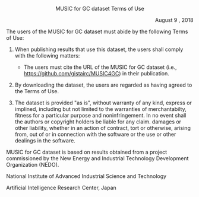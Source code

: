 <p align="center"> MUSIC for GC dataset Terms of Use </p>
<p align="right"> August 9 , 2018 </p>

The users of the MUSIC for GC dataset must abide by the following Terms of Use: 


1. When publishing results that use this dataset, the users shall comply with the following matters:
	* The users must cite the URL of the MUSIC for GC dataset (i.e., https://github.com/gistairc/MUSIC4GC) in their publication.
	

2. By downloading the dataset, the users are regarded as having agreed to the Terms of Use.

3. The dataset is provided "as is", without warranty of any kind, express or implined, including but not limited to the warranties of merchantabilty, fitness for a particular purpose and noninfringement.
In no event shall the authors or copyright holders be liable for any claim. damages or other liability, whether in an action of contract, tort or otherwise, arising from, out of or in connection with the software or the use or other dealings in the software. 

MUSIC for GC dataset is based on results obtained from a project commissioned by the New Energy and Industrial Technology Development Organization (NEDO).

National Institute of Advanced Industrial Science and Technology

Artificial Intelligence Research Center, Japan 
